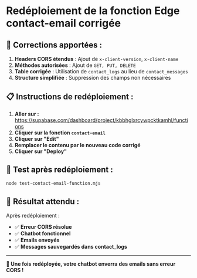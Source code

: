 # Redéploiement de la fonction Edge contact-email corrigée

## 🔧 Corrections apportées :

1. **Headers CORS étendus** : Ajout de `x-client-version`, `x-client-name`
2. **Méthodes autorisées** : Ajout de `GET, PUT, DELETE`
3. **Table corrigée** : Utilisation de `contact_logs` au lieu de `contact_messages`
4. **Structure simplifiée** : Suppression des champs non nécessaires

## 📋 Instructions de redéploiement :

1. **Aller sur :** https://supabase.com/dashboard/project/kbbhglxrcywpcktkamhl/functions
2. **Cliquer sur la fonction `contact-email`**
3. **Cliquer sur "Edit"**
4. **Remplacer le contenu par le nouveau code corrigé**
5. **Cliquer sur "Deploy"**

## 🧪 Test après redéploiement :

```bash
node test-contact-email-function.mjs
```

## 🎯 Résultat attendu :

Après redéploiement :
- ✅ **Erreur CORS résolue**
- ✅ **Chatbot fonctionnel**
- ✅ **Emails envoyés**
- ✅ **Messages sauvegardés dans contact_logs**

---

**🚀 Une fois redéployée, votre chatbot enverra des emails sans erreur CORS !**
